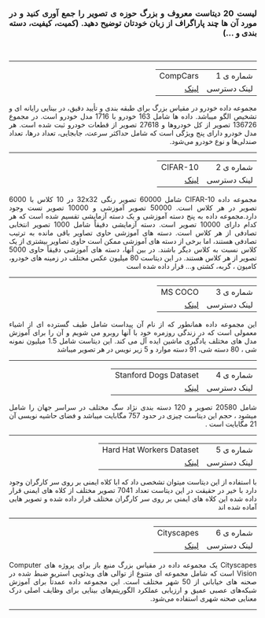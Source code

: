 <div dir="rtl" align="justify">
<h3>لیست 20 دیتاست معروف و بزرگ حوزه ی تصویر را جمع آوری کنید و در مورد آن ها چند پاراگراف از زبان خودتان توضیح دهید. (کمیت، کیفیت، دسته بندی و ...)</h3><br/>
</div>
<hr/>

<div dir="rtl" align="justify">
  <table>
 <tr>
   <td>شماره ی 1</td>
   <td>CompCars</td>
 </tr>
  <tr>
    <td>لینک دسترسی</td>
    <td><a href="http://ai.stanford.edu/~jkrause/cars/car_dataset.html">لینک</a></td>
  </tr>
</table>
  مجموعه داده خودرو در مقیاس بزرگ برای طبقه بندی و تأیید دقیق، در بینایی رایانه ای و تشخیص الگو میباشد. داده ها شامل 163 خودرو با 1716 مدل خودرو است. در مجموع 136726 تصویر از کل خودروها و 27618 تصویر از قطعات خودرو ثبت شده است. هر مدل خودرو دارای پنج ویژگی است که شامل حداکثر سرعت، جابجایی، تعداد درها، تعداد صندلی‌ها و نوع خودرو می‌شود.
</div><hr/>


<div dir="rtl" align="justify">
  <table>
 <tr>
   <td>شماره ی 2</td>
   <td>CIFAR-10</td>
 </tr>
  <tr>
    <td>لینک دسترسی</td>
    <td><a href="https://www.cs.toronto.edu/~kriz/cifar.html">لینک</a></td>
  </tr>
</table>
  مجموعه داده CIFAR-10 شامل 60000 تصویر رنگی 32x32 در 10 کلاس با 6000 تصویر در هر کلاس است. 50000 تصویر آموزشی و 10000 تصویر تست وجود دارد.مجموعه داده به پنج دسته آموزشی و یک دسته آزمایشی تقسیم شده است که هر کدام دارای 10000 تصویر است. دسته آزمایشی دقیقاً شامل 1000 تصویر انتخابی تصادفی از هر کلاس است. دسته های آموزشی حاوی تصاویر باقی مانده به ترتیب تصادفی هستند، اما برخی از دسته های آموزشی ممکن است حاوی تصاویر بیشتری از یک کلاس نسبت به کلاس دیگر باشند. در بین آنها، دسته های آموزشی دقیقاً حاوی 5000 تصویر از هر کلاس هستند.
   در این دیتاست 80 میلیون عکس مختلف در زمینه های خودرو، کامیون ، گربه، کشتی و... قرار داده شده است
</div><hr/>


<div dir="rtl" align="justify">
  <table>
 <tr>
   <td>شماره ی 3</td>
   <td>MS COCO</td>
 </tr>
  <tr>
    <td>لینک دسترسی</td>
    <td><a href="https://cocodataset.org/#download">لینک</a></td>
  </tr>
</table>
  این مجموعه داده همانطور که از نام آن پیداست شامل طیف گسترده ای از اشیاء معمولی است که در زندگی روزمره خود با آنها روبرو می شویم و آن را برای آموزش مدل های مختلف یادگیری ماشین ایده آل می کند. این دیتاست شامل 1.5 میلیون نمونه شی ، 80 دسته شی، 91 دسته موارد و 5 زیر نویس در هر تصویر میباشد
</div><hr/>


<div dir="rtl" align="justify">
  <table>
 <tr>
   <td>شماره ی 4</td>
   <td>Stanford Dogs Dataset</td>
 </tr>
  <tr>
    <td>لینک دسترسی</td>
    <td><a href="http://vision.stanford.edu/aditya86/ImageNetDogs/">لینک</a></td>
  </tr>
</table>
  شامل 20580 تصویر و 120 دسته بندی نژاد سگ مختلف در سراسر جهان را شامل میشود ، حجم این دیتاست چیزی در حدود 757 مگابایت میباشد و فضای حاشیه نویسی آن 21 مگابایت است . 
</div><hr/>



<div dir="rtl" align="justify">
  <table>
 <tr>
   <td>شماره ی 5</td>
   <td>Hard Hat Workers Dataset</td>
 </tr>
  <tr>
    <td>لینک دسترسی</td>
    <td><a href="https://public.roboflow.com/object-detection/hard-hat-workers/">لینک</a></td>
  </tr>
</table> 
  با استفاده از این دیتاست میتوان تشخصی داد که ابا کلاه ایمنی بر روی سر کارگران وجود دارد با  خیر در حقیقت در این دیتاست تعداد 7041 تصویر مختلف از کلاه های ایمنی قرار داده شده این کلاه های ایمنی بر روی سر کارگران مختلف قرار داده شده و تصویر هایی آماده شده اند
</div><hr/>

<div dir="rtl" align="justify">
  <table>
 <tr>
   <td>شماره ی 6</td>
   <td>Cityscapes</td>
 </tr>
  <tr>
    <td>لینک دسترسی</td>
    <td><a href="https://www.cityscapes-dataset.com/">لینک</a></td>
  </tr>
</table> Cityscapes یک مجموعه داده در مقیاس بزرگ منبع باز برای پروژه های Computer Vision است که شامل مجموعه ای متنوع از توالی های ویدئویی استریو ضبط شده در صحنه های خیابانی از 50 شهر مختلف است.  این مجموعه داده عمدتاً برای آموزش شبکه‌های عصبی عمیق و ارزیابی عملکرد الگوریتم‌های بینایی برای وظایف اصلی درک معنایی صحنه شهری استفاده می‌شود.
</div><hr/>

